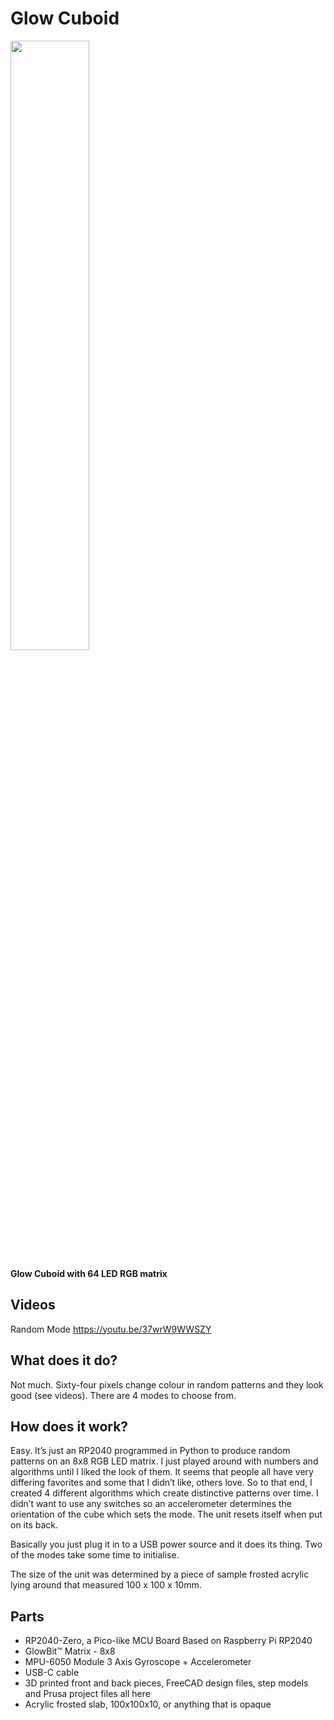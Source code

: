 # Glow Cuboid
<img src="https://github.com/MarkMakies/Glow-Cube/assets/105891859/68a5bb0c-a1b3-4fde-a600-e47d4d5de3b6" width=50% height=50%>

**Glow Cuboid with 64 LED RGB matrix** 

## Videos
Random Mode https://youtu.be/37wrW9WWSZY

## What does it do?
Not much.  Sixty-four pixels change colour in random patterns and they look good (see videos).  There are 4 modes to choose from.

## How does it work?  
Easy.  It’s just an RP2040 programmed in Python to produce random patterns on an 8x8 RGB LED matrix.   I just played around with numbers and algorithms until I liked the look of them.  It seems that people all have very differing favorites and some that I didn’t like, others love.  So to that end, I created 4 different algorithms which create distinctive patterns over time.   I didn’t want to use any switches so an accelerometer determines the orientation of the cube which sets the mode.  The unit resets itself when put on its back.  

Basically you just plug it in to a USB power source and it does its thing.  Two of the modes take some time to initialise.

The size of the unit was determined by a piece of sample frosted acrylic lying around that measured 100 x 100 x 10mm.

## Parts

- RP2040-Zero, a Pico-like MCU Board Based on Raspberry Pi RP2040
- GlowBit™ Matrix - 8x8
- MPU-6050 Module 3 Axis Gyroscope + Accelerometer
- USB-C cable
- 3D printed front and back pieces, FreeCAD design files, step models and Prusa project files all here
- Acrylic frosted slab, 100x100x10, or anything that is opaque 
